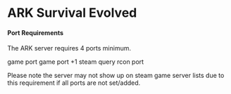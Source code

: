 # ARK Survival Evolved

#### Port Requirements
The ARK server requires 4 ports minimum.

game port
game port +1
steam query
rcon port

Please note the server may not show up on steam game server lists due to this requirement if all ports are not set/added.